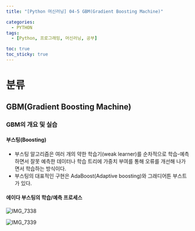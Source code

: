 ```yaml
---
title: "[Python 머신러닝] 04-5 GBM(Gradient Boosting Machine)"

categories: 
  - PYTHON
tags:
  - [Python, 프로그래밍, 머신러닝, 공부]

toc: true
toc_sticky: true
---
```


# 분류

## GBM(Gradient Boosting Machine)

### GBM의 개요 및 실습

#### 부스팅(Boosting)
- 부스팅 알고리즘은 여러 개의 약한 학습기(weak learner)를 순차적으로 학습-예측하면서 잘못 예측한 데이터나 학습 트리에 가중치 부여를 통해 오류를 개선해 나가면서 학습하는 방식이다.
- 부스팅의 대표적인 구현은 AdaBoost(Adaptive boosting)와 그래디어튼 부스트가 있다.


#### 에이다 부스팅의 학습/예측 프로세스

![IMG_7338](https://github.com/gsh06169/gsh06169/assets/150469460/d614e3f2-9f8b-431d-ae61-8805396c694e)

![IMG_7339](https://github.com/gsh06169/gsh06169/assets/150469460/b0a16d8a-8dec-479a-94a7-3d733dfa29ac)